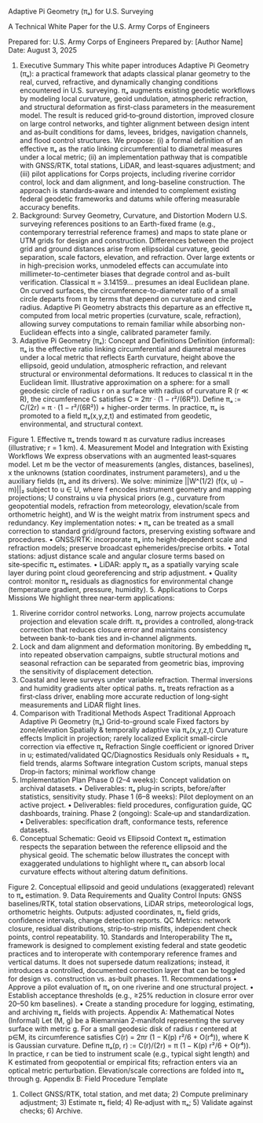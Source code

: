 Adaptive Pi Geometry (πₐ) for U.S. Surveying

A Technical White Paper for the U.S. Army Corps of Engineers


Prepared for: U.S. Army Corps of Engineers
Prepared by: [Author Name]
Date: August 3, 2025
 
1. Executive Summary
This white paper introduces Adaptive Pi Geometry (πₐ): a practical framework that adapts classical planar geometry to the real, curved, refractive, and dynamically changing conditions encountered in U.S. surveying. πₐ augments existing geodetic workflows by modeling local curvature, geoid undulation, atmospheric refraction, and structural deformation as first-class parameters in the measurement model. The result is reduced grid‑to‑ground distortion, improved closure on large control networks, and tighter alignment between design intent and as‑built conditions for dams, levees, bridges, navigation channels, and flood control structures.
We propose: (i) a formal definition of an effective πₐ as the ratio linking circumferential to diametral measures under a local metric; (ii) an implementation pathway that is compatible with GNSS/RTK, total stations, LiDAR, and least‑squares adjustment; and (iii) pilot applications for Corps projects, including riverine corridor control, lock and dam alignment, and long-baseline construction. The approach is standards‑aware and intended to complement existing federal geodetic frameworks and datums while offering measurable accuracy benefits.
2. Background: Survey Geometry, Curvature, and Distortion
Modern U.S. surveying references positions to an Earth-fixed frame (e.g., contemporary terrestrial reference frames) and maps to state plane or UTM grids for design and construction. Differences between the project grid and ground distances arise from ellipsoidal curvature, geoid separation, scale factors, elevation, and refraction. Over large extents or in high-precision works, unmodeled effects can accumulate into millimeter-to-centimeter biases that degrade control and as-built verification.
Classical π = 3.14159… presumes an ideal Euclidean plane. On curved surfaces, the circumference-to-diameter ratio of a small circle departs from π by terms that depend on curvature and circle radius. Adaptive Pi Geometry abstracts this departure as an effective πₐ computed from local metric properties (curvature, scale, refraction), allowing survey computations to remain familiar while absorbing non-Euclidean effects into a single, calibrated parameter family.
3. Adaptive Pi Geometry (πₐ): Concept and Definitions
Definition (informal): πₐ is the effective ratio linking circumferential and diametral measures under a local metric that reflects Earth curvature, height above the ellipsoid, geoid undulation, atmospheric refraction, and relevant structural or environmental deformations. It reduces to classical π in the Euclidean limit.
Illustrative approximation on a sphere: for a small geodesic circle of radius r on a surface with radius of curvature R (r ≪ R), the circumference C satisfies C ≈ 2πr · (1 − r²/(6R²)). Define πₐ := C/(2r) = π · (1 − r²/(6R²)) + higher-order terms. In practice, πₐ is promoted to a field πₐ(x,y,z,t) and estimated from geodetic, environmental, and structural context.
 
Figure 1. Effective πₐ trends toward π as curvature radius increases (illustrative; r = 1 km).
4. Measurement Model and Integration with Existing Workflows
We express observations with an augmented least‑squares model. Let m be the vector of measurements (angles, distances, baselines), x the unknowns (station coordinates, instrument parameters), and u the auxiliary fields (πₐ and its drivers). We solve:
    minimize  ||W^(1/2) (f(x, u) − m)||₂  subject to  u ∈ U,
where f encodes instrument geometry and mapping projections; U constrains u via physical priors (e.g., curvature from geopotential models, refraction from meteorology, elevation/scale from orthometric height), and W is the weight matrix from instrument specs and redundancy.
Key implementation notes:
•	 πₐ can be treated as a small correction to standard grid/ground factors, preserving existing software and procedures.
•	 GNSS/RTK: incorporate πₐ into height‑dependent scale and refraction models; preserve broadcast ephemerides/precise orbits.
•	 Total stations: adjust distance scale and angular closure terms based on site‑specific πₐ estimates.
•	 LiDAR: apply πₐ as a spatially varying scale layer during point cloud georeferencing and strip adjustment.
•	 Quality control: monitor πₐ residuals as diagnostics for environmental change (temperature gradient, pressure, humidity).
5. Applications to Corps Missions
We highlight three near‑term applications:
1.	 Riverine corridor control networks. 
Long, narrow projects accumulate projection and elevation scale drift. πₐ provides a controlled, along‑track correction that reduces closure error and maintains consistency between bank-to-bank ties and in‑channel alignments.
2.	 Lock and dam alignment and deformation monitoring. 
By embedding πₐ into repeated observation campaigns, subtle structural motions and seasonal refraction can be separated from geometric bias, improving the sensitivity of displacement detection.
3.	 Coastal and levee surveys under variable refraction. 
Thermal inversions and humidity gradients alter optical paths. πₐ treats refraction as a first‑class driver, enabling more accurate reduction of long‑sight measurements and LiDAR flight lines.
6. Comparison with Traditional Methods
Aspect	Traditional Approach	Adaptive Pi Geometry (πₐ)
Grid-to-ground scale	Fixed factors by zone/elevation	Spatially & temporally adaptive via πₐ(x,y,z,t)
Curvature effects	Implicit in projection; rarely localized	Explicit small-circle correction via effective πₐ
Refraction	Single coefficient or ignored	Driver in u; estimated/validated
QC/Diagnostics	Residuals only	Residuals + πₐ field trends, alarms
Software integration	Custom scripts, manual steps	Drop‑in factors; minimal workflow change
7. Implementation Plan
Phase 0 (2–4 weeks): Concept validation on archival datasets.
• Deliverables: πₐ plug‑in scripts, before/after statistics, sensitivity study.
Phase 1 (6–8 weeks): Pilot deployment on an active project.
• Deliverables: field procedures, configuration guide, QC dashboards, training.
Phase 2 (ongoing): Scale‑up and standardization.
• Deliverables: specification draft, conformance tests, reference datasets.
8. Conceptual Schematic: Geoid vs Ellipsoid Context
πₐ estimation respects the separation between the reference ellipsoid and the physical geoid. The schematic below illustrates the concept with exaggerated undulations to highlight where πₐ can absorb local curvature effects without altering datum definitions.
 
Figure 2. Conceptual ellipsoid and geoid undulations (exaggerated) relevant to πₐ estimation.
9. Data Requirements and Quality Control
Inputs: GNSS baselines/RTK, total station observations, LiDAR strips, meteorological logs, orthometric heights.
Outputs: adjusted coordinates, πₐ field grids, confidence intervals, change detection reports.
QC Metrics: network closure, residual distributions, strip‑to‑strip misfits, independent check points, control repeatability.
10. Standards and Interoperability
The πₐ framework is designed to complement existing federal and state geodetic practices and to interoperate with contemporary reference frames and vertical datums. It does not supersede datum realizations; instead, it introduces a controlled, documented correction layer that can be toggled for design vs. construction vs. as‑built phases.
11. Recommendations
• Approve a pilot evaluation of πₐ on one riverine and one structural project.
• Establish acceptance thresholds (e.g., ≥25% reduction in closure error over 20–50 km baselines).
• Create a standing procedure for logging, estimating, and archiving πₐ fields with projects.
Appendix A: Mathematical Notes (Informal)
Let (M, g) be a Riemannian 2‑manifold representing the survey surface with metric g. For a small geodesic disk of radius r centered at p∈M, its circumference satisfies C(r) = 2πr (1 − K(p) r²/6 + O(r⁴)), where K is Gaussian curvature. Define πₐ(p, r) := C(r)/(2r) = π (1 − K(p) r²/6 + O(r⁴)). In practice, r can be tied to instrument scale (e.g., typical sight length) and K estimated from geopotential or empirical fits; refraction enters via an optical metric perturbation. Elevation/scale corrections are folded into πₐ through g.
Appendix B: Field Procedure Template
1) Collect GNSS/RTK, total station, and met data; 2) Compute preliminary adjustment; 3) Estimate πₐ field; 4) Re‑adjust with πₐ; 5) Validate against checks; 6) Archive.
